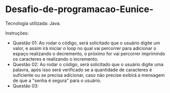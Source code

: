 # Desafio-de-programacao-Eunice-

Tecnologia utilizada: Java.

Instruções:
  - Questão 01: Ao rodar o código, será solicitado que o usuário digite um valor, e assim irá iniciar o loop no qual vai percorrer para adicionar o espaço realizando o decremento,
  o próximo for vai percorrer imprimindo os caracteres e realizando o incremento.
  - Questão 02: Ao rodar o código, será solicitado que o usuário digite uma palavra, após isso será verificado se a quantidade de caracteres é suficiente ou se precisa adicionar,   caso não precise exibirá a mensagem de que a "senha é segura" para o usuário.
  - Questão 03: 
